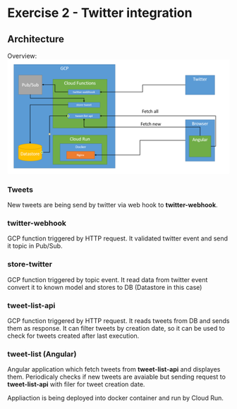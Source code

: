 # Exercise 2 - Twitter integration
## Architecture
Overview:
![Image of Yaktocat](./architecture.png)

### Tweets
New tweets are being send by twitter via web hook to **twitter-webhook**.

### twitter-webhook
GCP function triggered by HTTP request. It validated twitter event and send it topic in Pub/Sub.

### store-twitter
GCP function triggered by topic event. It read data from twitter event convert it to known model and stores to DB (Datastore in this case)

### tweet-list-api
GCP function triggered by HTTP request. It reads tweets from DB and sends them as response.
It can filter tweets by creation date, so it can be used to check for tweets created after last execution.

### tweet-list (Angular)
Angular application which fetch tweets from **tweet-list-api** and displayes them. Periodicaly checks if new tweets are avaiable but sending request to **tweet-list-api** with filer for tweet creation date.

Appliaction is being deployed into docker container and run by Cloud Run.
